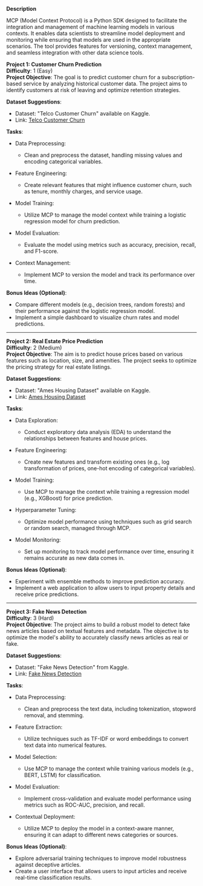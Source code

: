 **Description**

MCP (Model Context Protocol) is a Python SDK designed to facilitate the integration and management of machine learning models in various contexts. It enables data scientists to streamline model deployment and monitoring while ensuring that models are used in the appropriate scenarios. The tool provides features for versioning, context management, and seamless integration with other data science tools.

**Project 1: Customer Churn Prediction**  
**Difficulty**: 1 (Easy)  
**Project Objective**: The goal is to predict customer churn for a subscription-based service by analyzing historical customer data. The project aims to identify customers at risk of leaving and optimize retention strategies.

**Dataset Suggestions**:  
- Dataset: "Telco Customer Churn" available on Kaggle.  
- Link: [Telco Customer Churn](https://www.kaggle.com/datasets/blastchar/telco-customer-churn)

**Tasks**:  
- Data Preprocessing:
    - Clean and preprocess the dataset, handling missing values and encoding categorical variables.
  
- Feature Engineering:
    - Create relevant features that might influence customer churn, such as tenure, monthly charges, and service usage.

- Model Training:
    - Utilize MCP to manage the model context while training a logistic regression model for churn prediction.

- Model Evaluation:
    - Evaluate the model using metrics such as accuracy, precision, recall, and F1-score.

- Context Management:
    - Implement MCP to version the model and track its performance over time.

**Bonus Ideas (Optional)**:  
- Compare different models (e.g., decision trees, random forests) and their performance against the logistic regression model.  
- Implement a simple dashboard to visualize churn rates and model predictions.

---

**Project 2: Real Estate Price Prediction**  
**Difficulty**: 2 (Medium)  
**Project Objective**: The aim is to predict house prices based on various features such as location, size, and amenities. The project seeks to optimize the pricing strategy for real estate listings.

**Dataset Suggestions**:  
- Dataset: "Ames Housing Dataset" available on Kaggle.  
- Link: [Ames Housing Dataset](https://www.kaggle.com/datasets/prestonvong/ames-housing-data)

**Tasks**:  
- Data Exploration:
    - Conduct exploratory data analysis (EDA) to understand the relationships between features and house prices.

- Feature Engineering:
    - Create new features and transform existing ones (e.g., log transformation of prices, one-hot encoding of categorical variables).

- Model Training:
    - Use MCP to manage the context while training a regression model (e.g., XGBoost) for price prediction.

- Hyperparameter Tuning:
    - Optimize model performance using techniques such as grid search or random search, managed through MCP.

- Model Monitoring:
    - Set up monitoring to track model performance over time, ensuring it remains accurate as new data comes in.

**Bonus Ideas (Optional)**:  
- Experiment with ensemble methods to improve prediction accuracy.  
- Implement a web application to allow users to input property details and receive price predictions.

---

**Project 3: Fake News Detection**  
**Difficulty**: 3 (Hard)  
**Project Objective**: The project aims to build a robust model to detect fake news articles based on textual features and metadata. The objective is to optimize the model's ability to accurately classify news articles as real or fake.

**Dataset Suggestions**:  
- Dataset: "Fake News Detection" from Kaggle.  
- Link: [Fake News Detection](https://www.kaggle.com/c/fake-news/data)

**Tasks**:  
- Data Preprocessing:
    - Clean and preprocess the text data, including tokenization, stopword removal, and stemming.

- Feature Extraction:
    - Utilize techniques such as TF-IDF or word embeddings to convert text data into numerical features.

- Model Selection:
    - Use MCP to manage the context while training various models (e.g., BERT, LSTM) for classification.

- Model Evaluation:
    - Implement cross-validation and evaluate model performance using metrics such as ROC-AUC, precision, and recall.

- Contextual Deployment:
    - Utilize MCP to deploy the model in a context-aware manner, ensuring it can adapt to different news categories or sources.

**Bonus Ideas (Optional)**:  
- Explore adversarial training techniques to improve model robustness against deceptive articles.  
- Create a user interface that allows users to input articles and receive real-time classification results.

